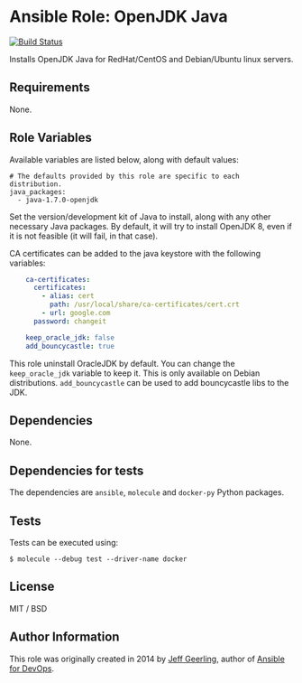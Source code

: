 # Ansible Role: OpenJDK Java

[![Build Status](https://travis-ci.org/peopledoc/ansible-role-java.svg?branch=master)](https://travis-ci.org/peopledoc/ansible-role-java)

Installs OpenJDK Java for RedHat/CentOS and Debian/Ubuntu linux servers.

## Requirements

None.

## Role Variables

Available variables are listed below, along with default values:

    # The defaults provided by this role are specific to each distribution.
    java_packages:
      - java-1.7.0-openjdk

Set the version/development kit of Java to install, along with any other necessary Java packages.
By default, it will try to install OpenJDK 8, even if it is not feasible (it will fail, in that case).

CA certificates can be added to the java keystore with the following variables:

```yaml
    ca-certificates:
      certificates:
        - alias: cert
          path: /usr/local/share/ca-certificates/cert.crt
        - url: google.com
      password: changeit
```

```yaml
    keep_oracle_jdk: false
    add_bouncycastle: true
```

This role uninstall OracleJDK by default. You can change the
`keep_oracle_jdk` variable to keep it. This is only available on
Debian distributions. `add_bouncycastle` can be used to add
bouncycastle libs to the JDK.

## Dependencies

None.

## Dependencies for tests

The dependencies are `ansible`, `molecule` and `docker-py` Python packages.

## Tests

Tests can be executed using:

```
$ molecule --debug test --driver-name docker
```

## License

MIT / BSD

## Author Information

This role was originally created in 2014 by [Jeff Geerling](https://www.jeffgeerling.com/), author of [Ansible for DevOps](https://www.ansiblefordevops.com/).

